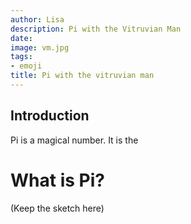 ```yaml
---
author: Lisa
description: Pi with the Vitruvian Man
date: 
image: vm.jpg
tags:
- emoji
title: Pi with the vitruvian man
---
```


## Introduction

Pi is a magical number. It is the 

# What is Pi?

(Keep the sketch here)